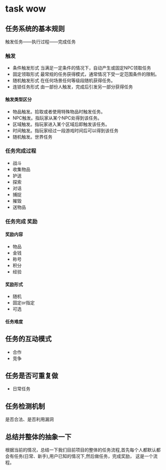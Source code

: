 # task wow

## 任务系统的基本规则
触发任务——执行过程——完成任务
### 触发
* 条件触发形式 当满足一定条件的情况下，自动产生或固定NPC领取任务
* 固定领取形式 最常规的任务获得模式，通常情况下受一定范围条件的限制。
* 随机触发形式 在任何场景任何等级段随机获得任务。
* 连锁任务形式 由一部份人触发，完成后引发另一部分获得任务
#### 触发类型区分
* 物品触发。拾取或者使用特殊物品时触发任务。
* NPC触发。指玩家从某个NPC处得到该任务。
* 区域触发。指玩家进入某个区域后即触发该任务。
* 时间触发。指玩家经过一段游戏时间后可以得到该任务
* 随机触发。世界任务
### 任务完成过程
*  战斗
*  收集物品
*  护送
*  探索
*  对话
*  捕捉
*  摧毁
*  送物品

### 任务完成 奖励

#### 奖励内容
* 物品
* 金钱
* 称号
* 积分
* 经验
#### 奖励形式
* 随机
* 固定or指定
* 可选
#### 任务难度

## 任务的互动模式
* 合作
* 竞争

## 任务是否可重复做
* 日常任务

## 任务检测机制
是否合法、是否利用漏洞

## 总结并整体的抽象一下
根据当前的情况，总结一下我们目前项目的整体的任务流程,首先每个人都默认都会有任务(日常、新手),用户已知的情况下,然后做任务，完成奖励，
这是一个流程。








